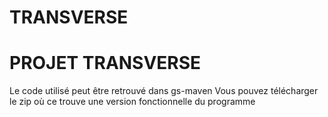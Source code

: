 # TRANSVERSE
# PROJET TRANSVERSE

Le code utilisé peut être retrouvé dans gs-maven
Vous pouvez télécharger le zip où  ce trouve une version fonctionnelle du programme
